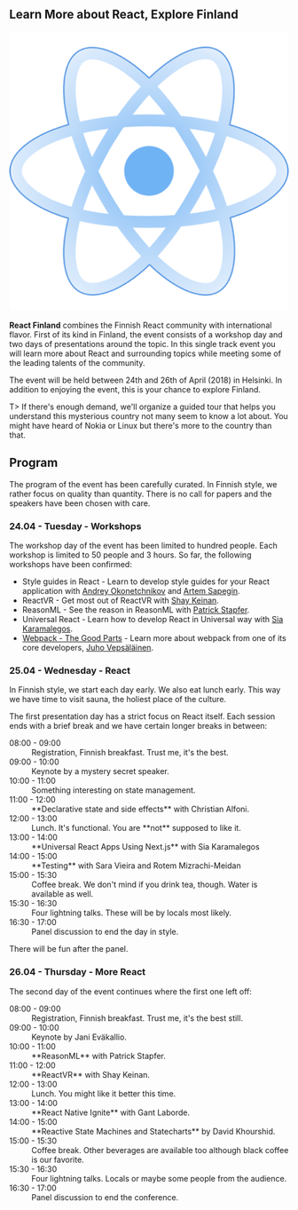## Learn More about React, Explore Finland

![React Finland logo|200|200|react-image](assets/img/logo.png)

**React Finland** combines the Finnish React community with international flavor. First of its kind in Finland, the event consists of a workshop day and two days of presentations around the topic. In this single track event you will learn more about React and surrounding topics while meeting some of the leading talents of the community.

The event will be held between 24th and 26th of April (2018) in Helsinki. In addition to enjoying the event, this is your chance to explore Finland.

T> If there's enough demand, we'll organize a guided tour that helps you understand this mysterious country not many seem to know a lot about. You might have heard of Nokia or Linux but there's more to the country than that.

## Program

The program of the event has been carefully curated. In Finnish style, we rather focus on quality than quantity. There is no call for papers and the speakers have been chosen with care.

### 24.04 - Tuesday - Workshops

The workshop day of the event has been limited to hundred people. Each workshop is limited to 50 people and 3 hours. So far, the following workshops have been confirmed:

* Style guides in React - Learn to develop style guides for your React application with [Andrey Okonetchnikov](https://github.com/okonet) and [Artem Sapegin](https://github.com/sapegin).
* ReactVR - Get most out of ReactVR with [Shay Keinan](https://github.com/crazypixel).
* ReasonML - See the reason in ReasonML with [Patrick Stapfer](https://github.com/ryyppy).
* Universal React - Learn how to develop React in Universal way with [Sia Karamalegos](https://github.com/siakaramalegos).
* [Webpack - The Good Parts](https://presentations.survivejs.com/webpack-the-good-parts/) - Learn more about webpack from one of its core developers, [Juho Vepsäläinen](https://github.com/bebraw).

### 25.04 - Wednesday - React

In Finnish style, we start each day early. We also eat lunch early. This way we have time to visit sauna, the holiest place of the culture.

The first presentation day has a strict focus on React itself. Each session ends with a brief break and we have certain longer breaks in between:

<dl>
  <dt>08:00 - 09:00</dt>
  <dd>Registration, Finnish breakfast. Trust me, it's the best.</dd>

  <dt>09:00 - 10:00</dt>
  <dd>Keynote by a mystery secret speaker.</dd>

  <dt>10:00 - 11:00</dt>
  <dd>Something interesting on state management.</dd>

  <dt>11:00 - 12:00</dt>
  <dd>**Declarative state and side effects** with Christian Alfoni.</dd>

  <dt>12:00 - 13:00</dt>
  <dd>Lunch. It's functional. You are **not** supposed to like it.</dd>

  <dt>13:00 - 14:00</dt>
  <dd>**Universal React Apps Using Next.js** with Sia Karamalegos</dd>

  <dt>14:00 - 15:00</dt>
  <dd>**Testing** with Sara Vieira and Rotem Mizrachi-Meidan</dd>

  <dt>15:00 - 15:30</dt>
  <dd>Coffee break. We don't mind if you drink tea, though. Water is available as well.</dd>

  <dt>15:30 - 16:30</dt>
  <dd>Four lightning talks. These will be by locals most likely.</dd>

  <dt>16:30 - 17:00</dt>
  <dd>Panel discussion to end the day in style.</dd>
</dl>

There will be fun after the panel.

### 26.04 - Thursday - More React

The second day of the event continues where the first one left off:

<dl>
  <dt>08:00 - 09:00</dt>
  <dd>Registration, Finnish breakfast. Trust me, it's the best still.</dd>

  <dt>09:00 - 10:00</dt>
  <dd>Keynote by Jani Eväkallio.</dd>

  <dt>10:00 - 11:00</dt>
  <dd>**ReasonML** with Patrick Stapfer.</dd>

  <dt>11:00 - 12:00</dt>
  <dd>**ReactVR** with Shay Keinan.</dd>

  <dt>12:00 - 13:00</dt>
  <dd>Lunch. You might like it better this time.</dd>

  <dt>13:00 - 14:00</dt>
  <dd>**React Native Ignite** with Gant Laborde.</dd>

  <dt>14:00 - 15:00</dt>
  <dd>**Reactive State Machines and Statecharts** by David Khourshid.</dd>

  <dt>15:00 - 15:30</dt>
  <dd>Coffee break. Other beverages are available too although black coffee is our favorite.</dd>

  <dt>15:30 - 16:30</dt>
  <dd>Four lightning talks. Locals or maybe some people from the audience.</dd>

  <dt>16:30 - 17:00</dt>
  <dd>Panel discussion to end the conference.</dd>
</dl>
